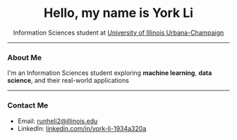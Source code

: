 
<h1 align="center">Hello, my name is York Li</h1>

<p align="center">
  Information Sciences student at 
  <a href="https://illinois.edu">University of Illinois Urbana-Champaign</a><br>
</p>


---

### About Me
I'm an Information Sciences student exploring **machine learning**, **data science**, and their real-world applications

---

### Contact Me
- Email: [runheli2@illinois.edu](mailto:runheli2@illinois.edu)  
- LinkedIn: [linkedin.com/in/york-li-1934a320a](https://www.linkedin.com/in/york-li-1934a320a/)

